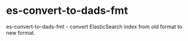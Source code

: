 # es-convert-to-dads-fmt
es-convert-to-dads-fmt - convert ElasticSearch index from old format to new format.
